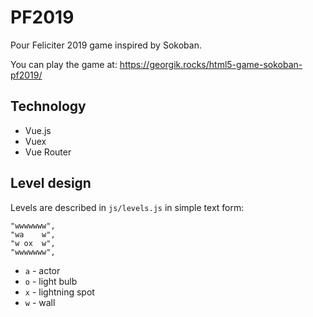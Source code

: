 # PF2019
Pour Feliciter 2019 game inspired by Sokoban.

You can play the game at: https://georgik.rocks/html5-game-sokoban-pf2019/

## Technology

- Vue.js
- Vuex
- Vue Router

## Level design

Levels are described in `js/levels.js` in simple text form:

 ```
 "wwwwwww",
 "wa    w",
 "w ox  w",
 "wwwwwww",
 ```
 
- `a` - actor
- `o` - light bulb
- `x` - lightning spot
- `w` - wall
